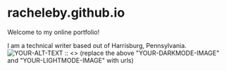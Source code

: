 # racheleby.github.io
Welcome to my online portfolio!

I am a technical writer based out of Harrisburg, Pennsylvania.
<picture>
 <source media="(prefers-color-scheme: dark)" srcset="YOUR-DARKMODE-IMAGE">
 <source media="(prefers-color-scheme: light)" srcset="YOUR-LIGHTMODE-IMAGE">
 <img alt="YOUR-ALT-TEXT" src="YOUR-DEFAULT-IMAGE">
</picture>
:: <> (replace the above "YOUR-DARKMODE-IMAGE" and "YOUR-LIGHTMODE-IMAGE" with urls)
